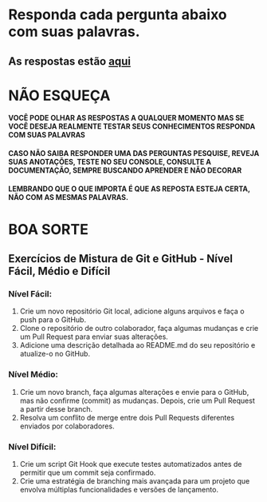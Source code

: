 # Responda cada pergunta abaixo com suas palavras.
## As respostas estão [aqui](https://github.com/heathcliff-akihiko/exercicios-git-github/blob/main/respostas.md)

# **NÃO ESQUEÇA**
#### VOCÊ PODE OLHAR AS RESPOSTAS A QUALQUER MOMENTO MAS SE VOCÊ DESEJA REALMENTE TESTAR SEUS CONHECIMENTOS RESPONDA COM SUAS PALAVRAS
#### CASO NÃO SAIBA RESPONDER UMA DAS PERGUNTAS PESQUISE, REVEJA SUAS ANOTAÇÕES, TESTE NO SEU CONSOLE, CONSULTE A DOCUMENTAÇÃO, SEMPRE BUSCANDO APRENDER E NÃO DECORAR
#### LEMBRANDO QUE O QUE IMPORTA É QUE AS REPOSTA ESTEJA CERTA, NÃO COM AS MESMAS PALAVRAS.

# BOA SORTE

## Exercícios de Mistura de Git e GitHub - Nível Fácil, Médio e Difícil


### Nível Fácil:

1.  Crie um novo repositório Git local, adicione alguns arquivos e faça o push para o GitHub.
2.  Clone o repositório de outro colaborador, faça algumas mudanças e crie um Pull Request para enviar suas alterações.
3.  Adicione uma descrição detalhada ao README.md do seu repositório e atualize-o no GitHub.

### Nível Médio:

1.  Crie um novo branch, faça algumas alterações e envie para o GitHub, mas não confirme (commit) as mudanças. Depois, crie um Pull Request a partir desse branch.
2.  Resolva um conflito de merge entre dois Pull Requests diferentes enviados por colaboradores.

### Nível Difícil:

1.  Crie um script Git Hook que execute testes automatizados antes de permitir que um commit seja confirmado.
2.  Crie uma estratégia de branching mais avançada para um projeto que envolva múltiplas funcionalidades e versões de lançamento.
